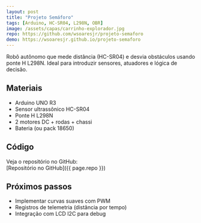 ```yaml
---
layout: post
title: "Projeto Semáforo"
tags: [Arduino, HC-SR04, L298N, OBR]
image: /assets/capas/carrinho-explorador.jpg
repo: https://github.com/wsoaresjr/projeto-semaforo
demo: https://wsoaresjr.github.io/projeto-semaforo
---
```


Robô autônomo que mede distância (HC-SR04) e desvia obstáculos usando ponte H L298N. Ideal para introduzir sensores, atuadores e lógica de decisão.

## Materiais
- Arduino UNO R3
- Sensor ultrassônico HC-SR04
- Ponte H L298N
- 2 motores DC + rodas + chassi
- Bateria (ou pack 18650)

## Código
Veja o repositório no GitHub:  
[Repositório no GitHub]({{ page.repo }})

## Próximos passos
- Implementar curvas suaves com PWM  
- Registros de telemetria (distância por tempo)  
- Integração com LCD I2C para debug
